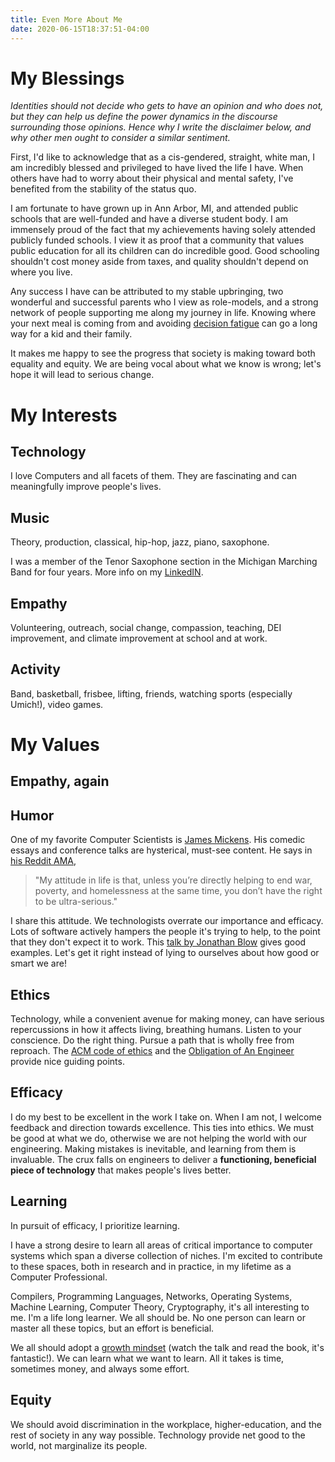 ```yaml
---
title: Even More About Me
date: 2020-06-15T18:37:51-04:00
---
```


# My Blessings

_Identities should not decide who gets to have an opinion and who does not, but they can help us define the power dynamics in the discourse surrounding those opinions. Hence why I write the disclaimer below, and why other men ought to consider a similar sentiment._

First, I'd like to acknowledge that as a cis-gendered, straight, white man, I am incredibly blessed and privileged to have lived the life I have. When others have had to worry about their physical and mental safety, I've benefited from the stability of the status quo.

I am fortunate to have grown up in Ann Arbor, MI, and attended public schools that are well-funded and have a diverse student body. I am immensely proud of the fact that my achievements having solely attended publicly funded schools. I view it as proof that a community that values public education for all its children can do incredible good. Good schooling shouldn't cost money aside from taxes, and quality shouldn't depend on where you live.

Any success I have can be attributed to my stable upbringing, two wonderful and successful parents who I view as role-models, and a strong network of people supporting me along my journey in life. Knowing where your next meal is coming from and avoiding [decision fatigue](https://en.wikipedia.org/wiki/Decision_fatigue) can go a long way for a kid and their family.

It makes me happy to see the progress that society is making toward both equality and equity. We are being vocal about what we know is wrong; let's hope it will lead to serious change.

# My Interests

## Technology

I love Computers and all facets of them. They are fascinating and can meaningfully improve people's lives.

## Music

Theory, production, classical, hip-hop, jazz, piano, saxophone.

I was a member of the Tenor Saxophone section in the Michigan Marching Band for four years. More info on my [LinkedIN](https://www.linkedin.com/in/joebb/details/organizations/).

## Empathy

Volunteering, outreach, social change, compassion, teaching, DEI improvement, and climate improvement at school and at work.

## Activity

Band, basketball, frisbee, lifting, friends, watching sports (especially Umich!), video games.

# My Values

## Empathy, again

## Humor

One of my favorite Computer Scientists is [James Mickens](https://mickens.seas.harvard.edu/wisdom-james-mickens). His comedic essays and conference talks are hysterical, must-see content. He says in [his Reddit AMA](https://www.reddit.com/r/IAmA/comments/2syfmu/happy_mlk_day_iama_black_computer_scientist_who/?sort=top),

> "My attitude in life is that, unless you’re directly helping to end war, poverty, and homelessness at the same time, you don’t have the right to be ultra-serious."

I share this attitude. We technologists overrate our importance and efficacy. Lots of software actively hampers the people it's trying to help, to the point that they don't expect it to work. This [talk by Jonathan Blow](https://youtu.be/ZSRHeXYDLko?t=1323) gives good examples. Let's get it right instead of lying to ourselves about how good or smart we are!

## Ethics

Technology, while a convenient avenue for making money, can have serious repercussions in how it affects living, breathing humans. Listen to your conscience. Do the right thing. Pursue a path that is wholly free from reproach. The [ACM code of ethics](https://ethics.acm.org/) and the [Obligation of An Engineer](https://order-of-the-engineer.org/about-the-order/obligation/) provide nice guiding points.

## Efficacy

I do my best to be excellent in the work I take on. When I am not, I welcome feedback and direction towards excellence. This ties into ethics. We must be good at what we do, otherwise we are not helping the world with our engineering. Making mistakes is inevitable, and learning from them is invaluable. The crux falls on engineers to deliver a **functioning, beneficial piece of technology** that makes people's lives better.

## Learning

In pursuit of efficacy, I prioritize learning.

I have a strong desire to learn all areas of critical importance to computer systems which span a diverse collection of niches. I'm excited to contribute to these spaces, both in research and in practice, in my lifetime as a Computer Professional.

Compilers, Programming Languages, Networks, Operating Systems, Machine Learning, Computer Theory, Cryptography, it's all interesting to me. I'm a life long learner. We all should be. No one person can learn or master all these topics, but an effort is beneficial.

We all should adopt a [growth mindset](https://www.ted.com/talks/carol_dweck_the_power_of_believing_that_you_can_improve) (watch the talk and read the book, it's fantastic!). We can learn what we want to learn. All it takes is time, sometimes money, and always some effort.

## Equity

We should avoid discrimination in the workplace, higher-education, and the rest of society in any way possible. Technology provide net good to the world, not marginalize its people.

